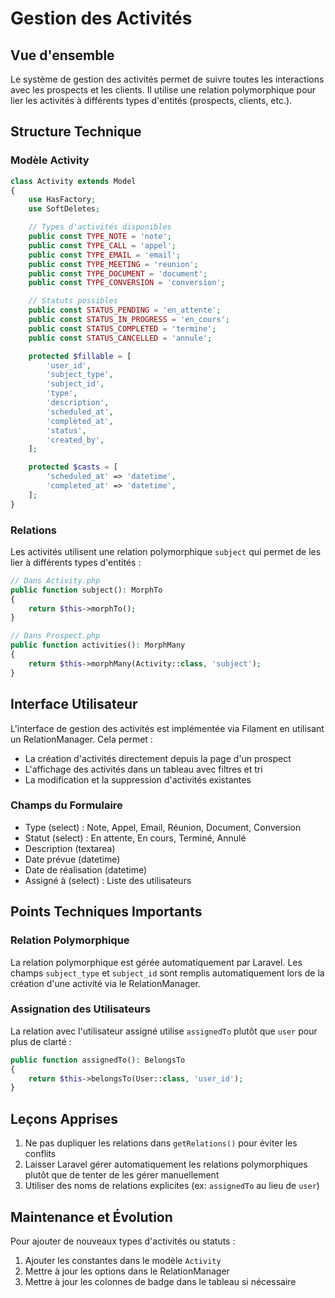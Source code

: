 # Gestion des Activités

## Vue d'ensemble
Le système de gestion des activités permet de suivre toutes les interactions avec les prospects et les clients. Il utilise une relation polymorphique pour lier les activités à différents types d'entités (prospects, clients, etc.).

## Structure Technique

### Modèle Activity
```php
class Activity extends Model
{
    use HasFactory;
    use SoftDeletes;

    // Types d'activités disponibles
    public const TYPE_NOTE = 'note';
    public const TYPE_CALL = 'appel';
    public const TYPE_EMAIL = 'email';
    public const TYPE_MEETING = 'reunion';
    public const TYPE_DOCUMENT = 'document';
    public const TYPE_CONVERSION = 'conversion';

    // Statuts possibles
    public const STATUS_PENDING = 'en_attente';
    public const STATUS_IN_PROGRESS = 'en_cours';
    public const STATUS_COMPLETED = 'termine';
    public const STATUS_CANCELLED = 'annule';

    protected $fillable = [
        'user_id',
        'subject_type',
        'subject_id',
        'type',
        'description',
        'scheduled_at',
        'completed_at',
        'status',
        'created_by',
    ];

    protected $casts = [
        'scheduled_at' => 'datetime',
        'completed_at' => 'datetime',
    ];
}
```

### Relations
Les activités utilisent une relation polymorphique `subject` qui permet de les lier à différents types d'entités :

```php
// Dans Activity.php
public function subject(): MorphTo
{
    return $this->morphTo();
}

// Dans Prospect.php
public function activities(): MorphMany
{
    return $this->morphMany(Activity::class, 'subject');
}
```

## Interface Utilisateur
L'interface de gestion des activités est implémentée via Filament en utilisant un RelationManager. Cela permet :
- La création d'activités directement depuis la page d'un prospect
- L'affichage des activités dans un tableau avec filtres et tri
- La modification et la suppression d'activités existantes

### Champs du Formulaire
- Type (select) : Note, Appel, Email, Réunion, Document, Conversion
- Statut (select) : En attente, En cours, Terminé, Annulé
- Description (textarea)
- Date prévue (datetime)
- Date de réalisation (datetime)
- Assigné à (select) : Liste des utilisateurs

## Points Techniques Importants

### Relation Polymorphique
La relation polymorphique est gérée automatiquement par Laravel. Les champs `subject_type` et `subject_id` sont remplis automatiquement lors de la création d'une activité via le RelationManager.

### Assignation des Utilisateurs
La relation avec l'utilisateur assigné utilise `assignedTo` plutôt que `user` pour plus de clarté :
```php
public function assignedTo(): BelongsTo
{
    return $this->belongsTo(User::class, 'user_id');
}
```

## Leçons Apprises
1. Ne pas dupliquer les relations dans `getRelations()` pour éviter les conflits
2. Laisser Laravel gérer automatiquement les relations polymorphiques plutôt que de tenter de les gérer manuellement
3. Utiliser des noms de relations explicites (ex: `assignedTo` au lieu de `user`)

## Maintenance et Évolution
Pour ajouter de nouveaux types d'activités ou statuts :
1. Ajouter les constantes dans le modèle `Activity`
2. Mettre à jour les options dans le RelationManager
3. Mettre à jour les colonnes de badge dans le tableau si nécessaire
